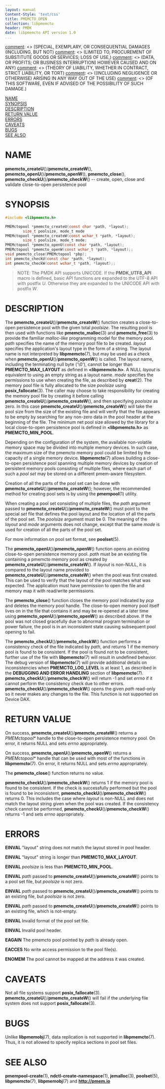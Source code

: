 ```yaml
---
layout: manual
Content-Style: 'text/css'
title: PMEMCTO_OPEN
collection: libpmemcto
header: PMDK
date: libpmemcto API version 1.0
...
```


[comment]: <> (Copyright 2017, Intel Corporation)

[comment]: <> (Redistribution and use in source and binary forms, with or without)
[comment]: <> (modification, are permitted provided that the following conditions)
[comment]: <> (are met:)
[comment]: <> (    * Redistributions of source code must retain the above copyright)
[comment]: <> (      notice, this list of conditions and the following disclaimer.)
[comment]: <> (    * Redistributions in binary form must reproduce the above copyright)
[comment]: <> (      notice, this list of conditions and the following disclaimer in)
[comment]: <> (      the documentation and/or other materials provided with the)
[comment]: <> (      distribution.)
[comment]: <> (    * Neither the name of the copyright holder nor the names of its)
[comment]: <> (      contributors may be used to endorse or promote products derived)
[comment]: <> (      from this software without specific prior written permission.)

[comment]: <> (THIS SOFTWARE IS PROVIDED BY THE COPYRIGHT HOLDERS AND CONTRIBUTORS)
[comment]: <> ("AS IS" AND ANY EXPRESS OR IMPLIED WARRANTIES, INCLUDING, BUT NOT)
[comment]: <> (LIMITED TO, THE IMPLIED WARRANTIES OF MERCHANTABILITY AND FITNESS FOR)
[comment]: <> (A PARTICULAR PURPOSE ARE DISCLAIMED. IN NO EVENT SHALL THE COPYRIGHT)
[comment]: <> (OWNER OR CONTRIBUTORS BE LIABLE FOR ANY DIRECT, INDIRECT, INCIDENTAL,)
[comment]: <> (SPECIAL, EXEMPLARY, OR CONSEQUENTIAL DAMAGES (INCLUDING, BUT NOT)
[comment]: <> (LIMITED TO, PROCUREMENT OF SUBSTITUTE GOODS OR SERVICES; LOSS OF USE,)
[comment]: <> (DATA, OR PROFITS; OR BUSINESS INTERRUPTION) HOWEVER CAUSED AND ON ANY)
[comment]: <> (THEORY OF LIABILITY, WHETHER IN CONTRACT, STRICT LIABILITY, OR TORT)
[comment]: <> ((INCLUDING NEGLIGENCE OR OTHERWISE) ARISING IN ANY WAY OUT OF THE USE)
[comment]: <> (OF THIS SOFTWARE, EVEN IF ADVISED OF THE POSSIBILITY OF SUCH DAMAGE.)

[comment]: <> (pmemcto_open.3 -- man page for libpmemcto)

[NAME](#name)<br />
[SYNOPSIS](#synopsis)<br />
[DESCRIPTION](#description)<br />
[RETURN VALUE](#return-value)<br />
[ERRORS](#errors)<br />
[CAVEATS](#caveats)<br />
[BUGS](#bugs)<br />
[SEE ALSO](#see-also)<br />


# NAME #

**pmemcto_createU**()/**pmemcto_createW**(), **pmemcto_openU**()/**pmemcto_openW**(),
**pmemcto_close**(), **pmemcto_checkU**()/**pmemcto_checkW**()
-- create, open, close and validate close-to-open persistence pool


# SYNOPSIS #

```c
#include <libpmemcto.h>

PMEMctopool *pmemcto_createU(const char *path, *layout);
		size_t poolsize, mode_t mode
PMEMctopool *pmemcto_createW(const wchar_t *path, *layout);
		size_t poolsize, mode_t mode;
PMEMctopool *pmemcto_openU(const char *path, *layout);
PMEMctopool *pmemcto_openW(const wchar_t *path, *layout);;
void pmemcto_close(PMEMctopool *pbp);
int pmemcto_checkU(const char *path, *layout);
int pmemcto_checkW(const wchar_t *path, *layout);;
```


>NOTE: The PMDK API supports UNICODE. If the **PMDK_UTF8_API** macro is
defined, basic API functions are expanded to the UTF-8 API with postfix *U*.
Otherwise they are expanded to the UNICODE API with postfix *W*.


# DESCRIPTION #

The **pmemcto_createU**()/**pmemcto_createW**() function creates a close-to-open persistence pool with
the given total *poolsize*.  The resulting pool is then used with
functions like **pmemcto_malloc**(3) and **pmemcto_free**(3) to provide the
familiar *malloc-like* programming model for the memory pool.
*path* specifies the name of the memory pool file to be
created. *layout* specifies the application's layout type in the form of a
string. The layout name is not interpreted by **libpmemcto**(7), but may be
used as a check when **pmemcto_openU**()/**pmemcto_openW**() is called. The layout name, including
the terminating null byte ('\0'), cannot be longer than **PMEMCTO_MAX_LAYOUT**
as defined in **\<libpmemcto.h\>**. A NULL *layout* is equivalent
to using an empty string as a layout name. *mode* specifies the permissions to
use when creating the file, as described by **creat**(2). The memory pool file
is fully allocated to the size *poolsize* using **posix_fallocate**(3). The
caller may choose to take responsibility for creating the memory pool file
by creating it before calling **pmemcto_createU**()/**pmemcto_createW**(), and then specifying
*poolsize* as zero. In this case **pmemcto_createU**()/**pmemcto_createW**() will take the pool size
from the size of the existing file and will verify that the file appears to be
empty by searching for any non-zero data in the pool header at the beginning of
the file. The minimum net pool size allowed by the library for a local
close-to-open persistence pool is defined in **\<libpmemcto.h\>** as
**PMEMCTO_MIN_POOL**.

Depending on the configuration of the system, the available non-volatile
memory space may be divided into multiple memory devices. In such case, the
maximum size of the pmemcto memory pool could be limited by the capacity of a
single memory device. **libpmemcto**(7) allows building a close-to-open
persistence pool spanning multiple memory devices by creation of persistent
memory pools consisting of multiple files, where each part of such a *pool set*
may be stored on a different pmem-aware filesystem.

Creation of all the parts of the pool set can be done with **pmemcto_createU**()/**pmemcto_createW**();
however, the recommended method for creating pool sets is by using the
**pmempool**(1) utility.

When creating a pool set consisting of multiple files, the *path* argument
passed to **pmemcto_createU**()/**pmemcto_createW**() must point to the special *set* file that defines
the pool layout and the location of all the parts of the pool set. The
*poolsize* argument must be 0. The meaning of the *layout* and *mode* arguments
does not change, except that the same *mode* is used for creation of all the
parts of the pool set.

For more information on pool set format, see **poolset**(5).

The **pmemcto_openU**()/**pmemcto_openW**() function opens an existing close-to-open persistence
memory pool.
*path* must be an existing file containing a pmemcto memory pool as created
by **pmemcto_createU**()/**pmemcto_createW**(). If *layout* is non-NULL, it is compared to the layout
name provided to **pmemcto_createU**()/**pmemcto_createW**() when the pool was first created. This can
be used to verify that the layout of the pool matches what was expected.
The application must have permission to open the file and memory map it with
read/write permissions.

The **pmemcto_close**() function closes the memory pool indicated by *pcp*
and deletes the memory pool handle.  The close-to-open memory pool itself
lives on in the file that contains it and may be re-opened at a later time
using **pmemcto_openU**()/**pmemcto_openW**() as described above.
If the pool was not closed gracefully due to abnormal program
termination or power failure, the pool is in an inconsistent state
causing subsequent pool opening to fail.

The **pmemcto_checkU**()/**pmemcto_checkW**() function performs a consistency check of the file
indicated by *path*, and returns 1 if the memory pool is found to be consistent.
If the pool is found not to be consistent, further use of the
file with **libpmemcto**(7) will result in undefined behavior.
The debug version of **libpmemcto**(7) will provide additional details
on inconsistencies when **PMEMCTO_LOG_LEVEL** is at least 1, as described
in the **DEBUGGING AND ERROR HANDLING** section of **libpmemcto**(7).
**pmemcto_checkU**()/**pmemcto_checkW**() will return -1 and set *errno* if it cannot perform
the consistency check due to other errors. **pmemcto_checkU**()/**pmemcto_checkW**() opens
the given *path* read-only so it never makes any changes to the file.
This function is not supported on Device DAX.


# RETURN VALUE #

On success, **pmemcto_createU**()/**pmemcto_createW**() returns a *PMEMctopool\** handle to the
close-to-open persistence memory pool. On error, it returns NULL and sets
*errno* appropriately.

On success, **pmemcto_openU**()/**pmemcto_openW**() returns a *PMEMctopool\** handle that can be
used with most of the functions in **libpmemcto**(7). On error, it returns
NULL and sets *errno* appropriately.

The **pmemcto_close**() function returns no value.

**pmemcto_checkU**()/**pmemcto_checkW**() returns 1 if the memory pool is found to be consistent.
If the check is successfully performed but the pool is found to be inconsistent,
**pmemcto_checkU**()/**pmemcto_checkW**() returns 0. This includes the case where *layout* is non-NULL
and does not match the layout string given when the pool was created. If the
consistency check cannot be performed, **pmemcto_checkU**()/**pmemcto_checkW**() returns -1 and sets
*errno* appropriately.


# ERRORS #

**EINVAL** "layout" string does not match the layout stored in pool header.

**EINVAL** "layout" string is longer than **PMEMCTO_MAX_LAYOUT**.

**EINVAL** *poolsize* is less than **PMEMCTO_MIN_POOL**.

**EINVAL** *path* passed to **pmemcto_createU**()/**pmemcto_createW**() points to a pool set file,
  but *poolsize* is not zero.

**EINVAL** *path* passed to **pmemcto_createU**()/**pmemcto_createW**() points to an existing file,
  but *poolsize* is not zero.

**EINVAL** *path* passed to **pmemcto_createU**()/**pmemcto_createW**() points to an existing file,
  which is not-empty.

**EINVAL** Invalid format of the pool set file.

**EINVAL** Invalid pool header.

**EAGAIN** The pmemcto pool pointed by *path* is already open.

**EACCES** No write access permission to the pool file(s).

**ENOMEM** The pool cannot be mapped at the address it was created.


# CAVEATS #

Not all file systems support **posix_fallocate**(3). **pmemcto_createU**()/**pmemcto_createW**() will
fail if the underlying file system does not support **posix_fallocate**(3).


# BUGS #

Unlike **libpmemobj**(7), data replication is not supported in
**libpmemcto**(7).
Thus, it is not allowed to specify replica sections in pool set files.


# SEE ALSO #

**pmempool-create**(1), **ndctl-create-namespace**(1),
**jemalloc**(3), **poolset**(5),
**libpmemcto**(7), **libpmemobj**(7) and **<http://pmem.io>**
